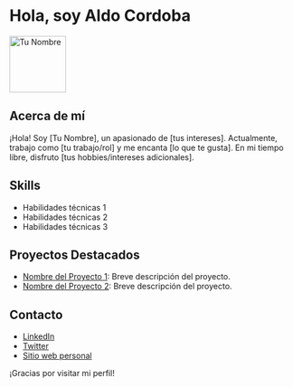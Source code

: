 <!-- README.md -->

# Hola, soy Aldo Cordoba

<img src="enlace-a-tu-imagen-de-perfil" alt="Tu Nombre" width="100" height="100">

## Acerca de mí

¡Hola! Soy [Tu Nombre], un apasionado de [tus intereses]. Actualmente, trabajo como [tu trabajo/rol] y me encanta [lo que te gusta]. En mi tiempo libre, disfruto [tus hobbies/intereses adicionales].

## Skills

- Habilidades técnicas 1
- Habilidades técnicas 2
- Habilidades técnicas 3

## Proyectos Destacados

- [Nombre del Proyecto 1](enlace-al-proyecto-1): Breve descripción del proyecto.
- [Nombre del Proyecto 2](enlace-al-proyecto-2): Breve descripción del proyecto.

## Contacto

- [LinkedIn](enlace-a-tu-perfil-de-LinkedIn)
- [Twitter](enlace-a-tu-perfil-de-Twitter)
- [Sitio web personal](enlace-a-tu-sitio-web)

¡Gracias por visitar mi perfil!

